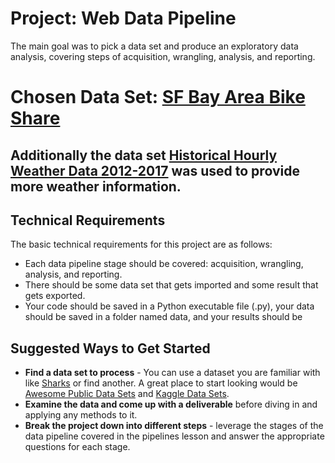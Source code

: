 # Project: Web Data Pipeline

The main goal was to pick a data set and produce an exploratory data analysis, covering steps of acquisition, wrangling, analysis, and reporting. 

# Chosen Data Set: [SF Bay Area Bike Share](https://www.kaggle.com/benhamner/sf-bay-area-bike-share)
## Additionally the data set [Historical Hourly Weather Data 2012-2017](https://www.kaggle.com/selfishgene/historical-hourly-weather-data) was used to provide more weather information. 

## Technical Requirements

The basic technical requirements for this project are as follows:

* Each data pipeline stage should be covered: acquisition, wrangling, analysis, and reporting.
* There should be some data set that gets imported and some result that gets exported.
* Your code should be saved in a Python executable file (.py), your data should be saved in a folder named data, and your results should be 

## Suggested Ways to Get Started

* **Find a data set to process** - You can use a dataset you are familiar with like [Sharks](https://www.kaggle.com/teajay/global-shark-attacks/version/1) or find another. A great place to start looking would be [Awesome Public Data Sets](https://github.com/awesomedata/awesome-public-datasets) and [Kaggle Data Sets](https://www.kaggle.com/datasets).
* **Examine the data and come up with a deliverable** before diving in and applying any methods to it.
* **Break the project down into different steps** - leverage the stages of the data pipeline covered in the pipelines lesson and answer the appropriate questions for each stage.

